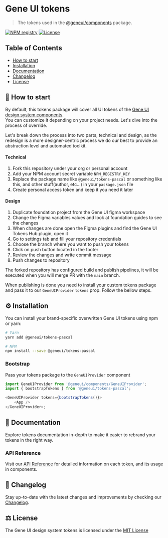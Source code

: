 # Gene UI tokens

> The tokens used in the [@geneui/components](https://www.npmjs.com/package/@geneui/components)
> package.

[![NPM registry](https://img.shields.io/npm/v/@geneui/tokens?style=for-the-badge&color=red)](https://www.npmjs.com/package/@geneui/tokens)
[![License](https://img.shields.io/badge/license-mit-green.svg?style=for-the-badge)](https://github.com/softconstruct/gene-ui-tokens/blob/main/LICENSE)

## Table of Contents

-   [How to start](#-how-to-start)
-   [Installation](#%EF%B8%8F-installation)
-   [Documentation](#-documentation)
-   [Changelog](#-changelog)
-   [License](#%EF%B8%8F-license)

## 🚦 How to start

By default, this tokens package will cover all UI tokens of the
[Gene UI design system components](https://github.com/softconstruct/gene-ui-components/tree/main).<br>
You can customize it depending on your project needs. Let's dive into the process of override.

Let's break down the process into two parts, technical and design, as the redesign is a more
designer-centric process we do our best to provide an abstraction level and automated toolkit.

#### Technical

1. Fork this repository under your org or personal account
2. Add your NPM account secret variable `NPM_REGISTRY_KEY`
3. Replace the package name like `@geneui/tokens-pascal` or something like this, and other
   stuff(author, etc...) in your `package.json` file
4. Create personal access token and keep it you need it later

#### Design

1. Duplicate foundation project from the Gene UI figma workspace
2. Change the Figma variables values and look at foundation guides to see the changes
3. When changes are done open the Figma plugins and find the Gene UI Tokens Hub plugin, open it
4. Go to settings tab and fill your repository credentials
5. Choose the branch where you want to push your tokens
6. Click on push button located in the footer
7. Review the changes and write commit message
8. Push changes to repository

The forked repository has configured build and publish pipelines, it will be executed when you will
merge PR with the `main` branch.

When publishing is done you need to install your custom tokens package and pass it to our
`GeneUIProvider` `tokens` prop. Follow the bellow steps.

## ⚙️ Installation

You can install your brand-specific overwritten Gene UI tokens using npm or yarn:

```bash
# Yarn
yarn add @geneui/tokens-pascal

# NPM
npm install --save @geneui/tokens-pascal
```

### Bootstrap

Pass your tokens package to the `GeneUIProvider` component

```js
import GeneUIProvider from '@geneui/components/GeneUIProvider';
import { bootstrapTokens } from '@geneui/tokens-pascal';

<GeneUIProvider tokens={bootstrapTokens()}>
    <App />
</GeneUIProvider>;
```

## 📝 Documentation

Explore tokens documentation in-depth to make it easier to rebrand your tokens in the right way.

### API Reference

Visit our [API Reference](https://geneui.softconstruct.com/) for detailed information on each token,
and its usage in components.

## 📜 Changelog

Stay up-to-date with the latest changes and improvements by checking our
[Changelog](https://github.com/softconstruct/gene-ui-components/blob/main/CHANGELOG.md).

## ⚖️ License

The Gene UI design system tokens is licensed under the
[MIT License](https://github.com/softconstruct/gene-ui-components/blob/main/LICENSE)
